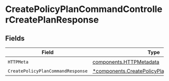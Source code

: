 # CreatePolicyPlanCommandControllerCreatePlanResponse


## Fields

| Field                                                                                                     | Type                                                                                                      | Required                                                                                                  | Description                                                                                               |
| --------------------------------------------------------------------------------------------------------- | --------------------------------------------------------------------------------------------------------- | --------------------------------------------------------------------------------------------------------- | --------------------------------------------------------------------------------------------------------- |
| `HTTPMeta`                                                                                                | [components.HTTPMetadata](../../models/components/httpmetadata.md)                                        | :heavy_check_mark:                                                                                        | N/A                                                                                                       |
| `CreatePolicyPlanCommandResponse`                                                                         | [*components.CreatePolicyPlanCommandResponse](../../models/components/createpolicyplancommandresponse.md) | :heavy_minus_sign:                                                                                        | N/A                                                                                                       |